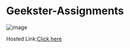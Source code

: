 # Geekster-Assignments
![image](https://github.com/namishagurunani/Geekster-Assignments/assets/126158413/f127468a-a8c3-43c4-815a-0c7ecd8c9859)

Hosted Link:[Click here](https://namishagurunani.github.io/Geekster-Assignments/Netflix/index.html) 
